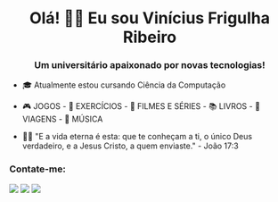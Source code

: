 <h1 align="center">Olá! 👋🏻 Eu sou Vinícius Frigulha Ribeiro</h1>
<h3 align="center">Um universitário apaixonado por novas tecnologias!</h3>

- 🎓 Atualmente estou cursando Ciência da Computação

- 🎮 JOGOS - 🏃 EXERCÍCIOS - 🎥 FILMES E SÉRIES - 📚 LIVROS - 🚗 VIAGENS - 🎻 MÚSICA

- 🙏🏻 "E a vida eterna é esta: que te conheçam a ti, o único Deus verdadeiro, e a Jesus Cristo, a quem enviaste." - João 17:3 

<h3 align="left">Contate-me:</h3>
<p align="left">
<div> 
 <a href="https://www.instagram.com/vini_frigulha/" target="_blank"><img src="https://img.shields.io/badge/-Instagram-%23E4405F?style=for-the-badge&logo=instagram&logoColor=white" target="_blank"></a> 
 <a href="https://www.linkedin.com/in/vini-frigulha/" target="_blank"><img src="https://img.shields.io/badge/-LinkedIn-%230077B5?style=for-the-badge&logo=linkedin&logoColor=white" target="_blank"></a>
 <a href = "mailto:viniciusfrigulha@gmail.com"><img src="https://img.shields.io/badge/-Gmail-%23333?style=for-the-badge&logo=gmail&logoColor=white" target="_blank"></a>
</div> 
